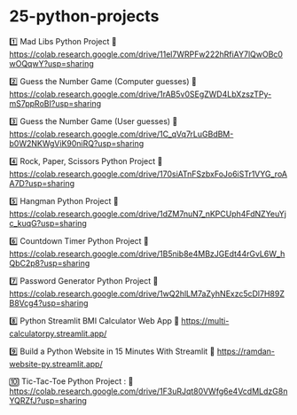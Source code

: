 # 25-python-projects
1️⃣ Mad Libs Python Project
🔗 https://colab.research.google.com/drive/11el7WRPFw222hRfiAY7lQwOBc0wOQqwY?usp=sharing

2️⃣ Guess the Number Game (Computer guesses)
🔗 https://colab.research.google.com/drive/1rAB5v0SEgZWD4LbXzszTPy-mS7ppRoBI?usp=sharing

3️⃣ Guess the Number Game (User guesses)
🔗 https://colab.research.google.com/drive/1C_qVq7rLuGBdBM-b0W2NKWgViK90niRQ?usp=sharing

4️⃣ Rock, Paper, Scissors Python Project
🔗 https://colab.research.google.com/drive/170siATnFSzbxFoJo6iSTr1VYG_roAA7D?usp=sharing

5️⃣ Hangman Python Project
🔗 https://colab.research.google.com/drive/1dZM7nuN7_nKPCUph4FdNZYeuYjc_kuqG?usp=sharing

6️⃣ Countdown Timer Python Project
🔗 https://colab.research.google.com/drive/1B5nib8e4MBzJGEdt44rGvL6W_hQbC2p8?usp=sharing

7️⃣ Password Generator Python Project
🔗 https://colab.research.google.com/drive/1wQ2hlLM7aZyhNExzc5cDl7H89ZB8Vcg4?usp=sharing

8️⃣ Python Streamlit BMI Calculator Web App
🔗 https://multi-calculatorpy.streamlit.app/

9️⃣ Build a Python Website in 15 Minutes With Streamlit
🔗 https://ramdan-website-py.streamlit.app/

🔟 Tic-Tac-Toe Python Project :
🔗 https://colab.research.google.com/drive/1F3uRJqt80VWfg6e4VcdMLdzG8nYQRZfJ?usp=sharing
